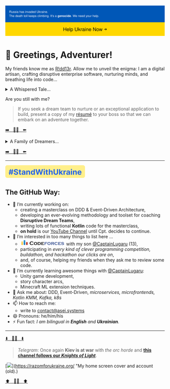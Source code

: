 [![Stand With Ukraine](https://raw.githubusercontent.com/vshymanskyy/StandWithUkraine/main/banner2-direct.svg)](https://stand-with-ukraine.pp.ua "Stand with Ukraine")


#  🌟 Greetings, Adventurer!

My friends know me as [R!dd13r](https://rdd13r.github.io/ "R!dd13r - <rdd13r>"). Allow me to unveil the enigma: I am a digital artisan, crafting disruptive enterprise software, nurturing minds, and breathing life into code...

<details>
<summary>A Whispered Tale...</summary>

In a world where few dare to read these scrolls, my tale weaves through whispered praises, as clients sing of my feats. A traveler of lands, sharing wisdom and orchestrating grand gatherings, my heart remains steadfast, enriching lives through the mystical art of coding.

An **_American_** software engineer and [entrepreneur](https://www.asei.systems/our-team "Advanced Software Enterprises, Inc. - Let us nurture your Dream Team!"), I ventured into high-stakes realms, guiding dream teams to greatness. My path, a journey through _shared source_, cherishes the enchanting [Kotlin ecosystem](https://kotlinlang.org/ "A modern programming language that makes developers happier") and the loyal, functional companion, _[Scala](https://www.scala-lang.org/ "“that works” ― Martin Odersky, Programming in Scala")_.

With 30 years as an **[<big>_MIT hacker_</big>](https://handbook.mit.edu/hacking "Hacking is about learning.")**, I hold dear the vast, enigmatic, and influential culture that fuels my passions. Entranced by Uncle [Bob](https://en.wikipedia.org/wiki/Robert_C._Martin "Robert C. Martin")'s [Clean Code](https://a.co/d/7fnmEdq "Amazon link to the Clean Code book"), [Kent Beck](https://en.wikipedia.org/wiki/Kent_Beck "Kent documented hacker activities, culture, norms, tools, and methods")'s [Extreme Programming](https://en.wikipedia.org/wiki/Extreme_programming "Extreme Programming was a good capture of our culture"), and the [Agile Manifesto](https://agilemanifesto.org/ "The declaration of Agile Manifesto"), I find delight in spirited conversations.

_The most enchanting part of my journey is empowering others to become thriving, prosperous programmers._ "Give before you get" is the essence of our creed.

</details>

Are you still with me?

> If you seek a dream team to nurture or an exceptional application to build, present a copy of my [résumé](https://rdd13r.github.io/rdd13r/) to your boss so that we can embark on an adventure together.

[:arrow_right:&nbsp;&nbsp;&nbsp;💙💛&nbsp;&nbsp;&nbsp;:arrow_left:](https://razomforukraine.org/)

<details>
<summary>A Family of Dreamers...</summary>

An Army :military_helmet: veteran and first-generation immigrant, I hail from Soviet Ukraine and embraced my cherished American identity before the Berlin Wall fell. True Americans, my spouse and I co-pilot our boutique software engineering venture, where she reigns as _ase-boss_. We champion **competence**, _performance, diversity, and compassion_ - the values of American hackers.

Our family's story unfolds in charming North Carolina, where our lives intertwine with our open-hearted business, customers, friends, and community. Our 13-year-old son, [Captain Lugaru](https://github.com/CaptainLugaru), revels in DnD, Manga, and Minecraft mods. His newfound role interning for his mother leads to the creation of his YouTube channel, [Hacker Tales](https://www.youtube.com/@hackertales9227). Captain's fascination with [Hacker Culture](https://en.wikipedia.org/wiki/Hacker_culture) brings us all together at hackathons and click gatherings, where DnD nights have become a beloved family tradition.

Amidst our bustling lives, I strive to help people learn, publish OSS DDD archetypes, support those affected by the war in Ukraine, and contribute to our American community. Our family recently welcomed a newborn daughter, whose angelic presence, though adding tasks to our family Kanban board in the kitchen, fills our hearts with joy. Her arrival reminds us that good things come to good people.

I beam with pride as Captain Lugaru blossoms into a wise and compassionate soul. As we navigate this enchanting journey together—family, friends, and business—Captain is learning the ways of life. One day, watching a mature company struggle with technology, he ponders these words:

> Only enemies speak the truth.
>
> Friends and lovers lie endlessly,
>
> caught in the web of duty.

-- Stephen King

Curious, he asks, "Daddy, if our conservative customers always hide their true state of affairs, won't they see us as enemies because we're always open and truthful, like in the quote?" I respond, "Son, as long as we're true to our values, we'll be fine. We can still help such customers even if they see us as outsiders." And with that, I share an old Georgian toast and wise tale:

A young sparrow, unprepared for migration, ignores the change of time and reason. This poor obsoleting soul faces a harsh winter. Near death, he is warmed by a passing cow dropping a pie over him. Regaining strength, he sings joyfully. But a farm cat hears him, pulls him from the dung, and eats him. The moral:

1. Not everyone who poops on you is your enemy.
2. Not everyone who gets you out of poop is your friend.
3. When life grants you a precious second chance: embrace silence, gather your thoughts, listen, learn, assess, devise a strategy, and always remain objective, doing the right thing. Together, we can help the laggard sparrows on their journey to safety should they accept our help.

Now, I must go and aid wise Captain with his homework.
</details>


[:arrow_right:&nbsp;&nbsp;&nbsp;💙💛&nbsp;&nbsp;&nbsp;:arrow_left:](https://razomforukraine.org/ "Together for Ukraine")

___

[![Stand With Ukraine](https://raw.githubusercontent.com/vshymanskyy/StandWithUkraine/main/badges/StandWithUkraine.svg)](https://stand-with-ukraine.pp.ua "Stand with Ukraine")


## The __GitHub__ Way:

- 🔭 I’m currently working on:
  - creating a masterclass on DDD & Event-Driven Architecture,
  - developing an ever-evolving methodology and toolset for coaching __Disruptive Dream Teams__,
  - writing lots of functional __Kotlin__ code for the masterclass,
  - __on hold__ is our [YouTube Channel](https://www.youtube.com/channel/UCQHbfQOTapMI3EJdN1fQJPg "Hacker Tales") until Cpt. decides to continue.
- 👀  I’m interested in too many things to list here ...
  - [![](assets/img/codeforces.png)](https://codeforces.com/catalog?locale=en "Code Forces Catalog") with my son [@CaptainLugaru](https://github.com/CaptainLugaru "Captain Lugaru") (13),
  - participating in _every kind of clever programming competition, buildathon, and hackathon our clicks are on_,
  - and, of course, helping my friends when they ask me to review some code.
- 🌱  I’m currently learning awesome things with [@CaptainLugaru](https://github.com/CaptainLugaru "Captain Lugaru"):
  - Unity game development,
  - story character arcs,
  - Minecraft ML extension techniques.
- 💬 Ask me about: DDD, Event-Driven, _microservices, microfrontends, Kotlin KMM, Kafka, k8s_
- 📫  How to reach me:
  - write to [contact@asei.systems](mailto:contact@asei.systems)
- 😄 Pronouns: he/him/his
- ⚡ Fun fact: _I am bilingual in **English** and **Ukrainian**._

____

[:arrow_down:&nbsp;&nbsp;&nbsp;💙💛&nbsp;&nbsp;&nbsp;:arrow_down:](https://razomforukraine.org/ "Together for Ukraine")

> _Telegram_: Once again __Kiev is at war__ with *the orc horde* and [__this channel follows our *Knights of Light*__](https://t.me/operativnoZSU "Оперативний ЗСУ").

[![](assets/img/kiev-vs-horde.jpg)](https://razomforukraine.org/ "My home screen cover and account (old).)

[:arrow_up:&nbsp;&nbsp;&nbsp;💙💛&nbsp;&nbsp;&nbsp;:arrow_up:](https://razomforukraine.org/ "Together for Ukraine")
